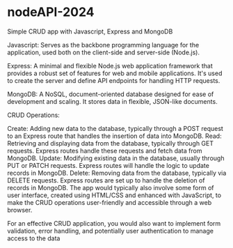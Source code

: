# nodeAPI-2024
Simple CRUD app with Javascript, Express and MongoDB


Javascript: Serves as the backbone programming language for the application, used both on the client-side and server-side (Node.js).

Express: A minimal and flexible Node.js web application framework that provides a robust set of features for web and mobile applications. It's used to create the server and define API endpoints for handling HTTP requests.

MongoDB: A NoSQL, document-oriented database designed for ease of development and scaling. It stores data in flexible, JSON-like documents.

CRUD Operations:

Create: Adding new data to the database, typically through a POST request to an Express route that handles the insertion of data into MongoDB.
Read: Retrieving and displaying data from the database, typically through GET requests. Express routes handle these requests and fetch data from MongoDB.
Update: Modifying existing data in the database, usually through PUT or PATCH requests. Express routes will handle the logic to update records in MongoDB.
Delete: Removing data from the database, typically via DELETE requests. Express routes are set up to handle the deletion of records in MongoDB.
The app would typically also involve some form of user interface, created using HTML/CSS and enhanced with JavaScript, to make the CRUD operations user-friendly and accessible through a web browser.

For an effective CRUD application, you would also want to implement form validation, error handling, and potentially user authentication to manage access to the data
